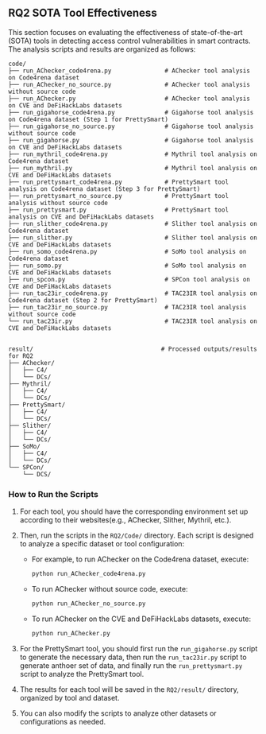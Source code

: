 ## RQ2 SOTA Tool Effectiveness
This section focuses on evaluating the effectiveness of state-of-the-art (SOTA) tools in detecting access control vulnerabilities in smart contracts. The analysis scripts and results are organized as follows:

``` solidity
code/
├── run_AChecker_code4rena.py               # AChecker tool analysis on Code4rena dataset
├── run_AChecker_no_source.py               # AChecker tool analysis without source code
├── run_AChecker.py                         # AChecker tool analysis on CVE and DeFiHackLabs datasets
├── run_gigahorse_code4rena.py              # Gigahorse tool analysis on Code4rena dataset (Step 1 for PrettySmart)
├── run_gigahorse_no_source.py              # Gigahorse tool analysis without source code
├── run_gigahorse.py                        # Gigahorse tool analysis on CVE and DeFiHackLabs datasets
├── run_mythril_code4rena.py                # Mythril tool analysis on Code4rena dataset
├── run_mythril.py                          # Mythril tool analysis on CVE and DeFiHackLabs datasets
├── run_prettysmart_code4rena.py            # PrettySmart tool analysis on Code4rena dataset (Step 3 for PrettySmart)
├── run_prettysmart_no_source.py            # PrettySmart tool analysis without source code
├── run_prettysmart.py                      # PrettySmart tool analysis on CVE and DeFiHackLabs datasets
├── run_slither_code4rena.py                # Slither tool analysis on Code4rena dataset
├── run_slither.py                          # Slither tool analysis on CVE and DeFiHackLabs datasets
├── run_somo_code4rena.py                   # SoMo tool analysis on Code4rena dataset
├── run_somo.py                             # SoMo tool analysis on CVE and DeFiHackLabs datasets
├── run_spcon.py                            # SPCon tool analysis on CVE and DeFiHackLabs datasets
├── run_tac23ir_code4rena.py                # TAC23IR tool analysis on Code4rena dataset (Step 2 for PrettySmart)
├── run_tac23ir_no_source.py                # TAC23IR tool analysis without source code
└── run_tac23ir.py                          # TAC23IR tool analysis on CVE and DeFiHackLabs datasets


result/                                    # Processed outputs/results for RQ2
├── AChecker/                              
│   ├── C4/
│   └── DCs/
├── Mythril/
│   ├── C4/
│   └── DCs/
├── PrettySmart/
│   ├── C4/
│   └── DCs/
├── Slither/
│   ├── C4/
│   └── DCs/
├── SoMo/
│   ├── C4/
│   └── DCs/
└── SPCon/
    └── DCS/
``` 
### How to Run the Scripts
1. For each tool, you should have the corresponding environment set up according to their websites(e.g., AChecker, Slither, Mythril, etc.).

2. Then, run the scripts in the `RQ2/Code/` directory. Each script is designed to analyze a specific dataset or tool configuration:
   - For example, to run AChecker on the Code4rena dataset, execute:
     ```bash
     python run_AChecker_code4rena.py
     ```
   - To run AChecker without source code, execute:
     ```bash
     python run_AChecker_no_source.py
     ```
   - To run AChecker on the CVE and DeFiHackLabs datasets, execute:
     ```bash
     python run_AChecker.py
     ```
3. For the PrettySmart tool, you should first run the `run_gigahorse.py` script to generate the necessary data,
 then run the `run_tac23ir.py` script to generate anthoer set of data, and finally run the `run_prettysmart.py` script to analyze the PrettySmart tool.

4. The results for each tool will be saved in the `RQ2/result/` directory, organized by tool and dataset.

5. You can also modify the scripts to analyze other datasets or configurations as needed.
